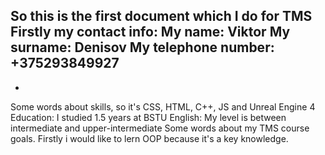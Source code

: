So this is the first document which I do for TMS
Firstly my contact info:
My name: Viktor
My surname: Denisov
My telephone number: +375293849927
-
-
Some words about skills, so it's CSS, HTML, C++, JS and Unreal Engine 4
Education: I studied 1.5 years at BSTU 
English: My level is between intermediate and upper-intermediate
Some words about my TMS course goals. Firstly i would like to lern OOP because it's a key knowledge. 
